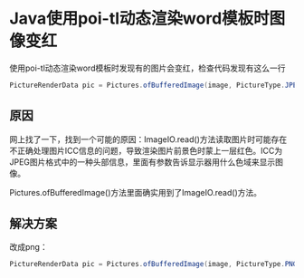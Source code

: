 # Java使用poi-tl动态渲染word模板时图像变红

使用poi-tl动态渲染word模板时发现有的图片会变红，检查代码发现有这么一行

```java
PictureRenderData pic = Pictures.ofBufferedImage(image, PictureType.JPEG).size(300, 200).create();
```

## 原因

网上找了一下，找到一个可能的原因：ImageIO.read()方法读取图片时可能存在不正确处理图片ICC信息的问题，导致渲染图片前景色时蒙上一层红色。ICC为JPEG图片格式中的一种头部信息，里面有参数告诉显示器用什么色域来显示图像。

Pictures.ofBufferedImage()方法里面确实用到了ImageIO.read()方法。

## 解决方案

改成png：

```java
PictureRenderData pic = Pictures.ofBufferedImage(image, PictureType.PNG).size(300, 200).create();
```

